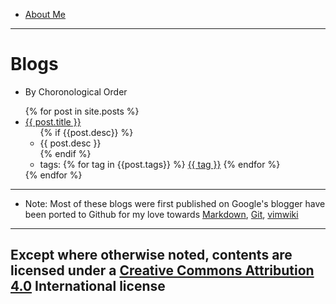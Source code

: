 * [About Me](aboutMe)
---

# Blogs

- By Choronological Order

<ul>
  {% for post in site.posts %}
    <li>
      <a href="{{ site.github.repository_url }}{{ post.url }}">{{ post.title }}</a>
      <ul>
        {% if {{post.desc}} %}
            <li> {{ post.desc }} </li>
        {% endif %}
        <li> tags:
            {% for tag in {{post.tags}} %}
            <a href="tags#{{ tag }}">{{ tag }}</a>
            {% endfor %}
        </li>
      </ul>
    </li>
  {% endfor %}
</ul>

---

* Note: Most of these blogs were first published on Google's blogger have been ported
  to Github for my love towards
  [Markdown](https://daringfireball.net/projects/markdown/),
  [Git](https://git-scm.com/), [vimwiki](https://vimwiki.github.io/)

---
Except where otherwise noted, contents are licensed under a [Creative Commons
Attribution 4.0](https://creativecommons.org/licenses/by/4.0/) International
license
----
